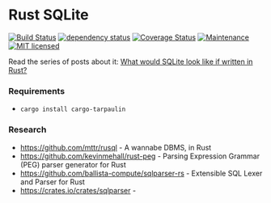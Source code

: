 Rust SQLite
===
[![Build Status](https://github.com/joaoh82/rust_sqlite/workflows/Rust/badge.svg)](https://github.com/joaoh82/rust_sqlite/actions)
[![dependency status](https://deps.rs/repo/github/joaoh82/rust_sqlite/status.svg)](https://deps.rs/repo/github/joaoh82/rust_sqlite)
[![Coverage Status](https://coveralls.io/repos/github/joaoh82/rust_sqlite/badge.svg?branch=main)](https://coveralls.io/github/joaoh82/rust_sqlite?branch=main)
[![Maintenance](https://img.shields.io/badge/maintenance-actively%20maintained-brightgreen.svg)](https://deps.rs/repo/github/joaoh82/rust_sqlite)
[![MIT licensed](https://img.shields.io/badge/license-MIT-blue.svg)](./LICENSE)


Read the series of posts about it:
[What would SQLite look like if written in Rust?](https://medium.com/the-polyglot-programmer/what-would-sqlite-would-look-like-if-written-in-rust-part-0-4fc192368984)

### Requirements
* `cargo install cargo-tarpaulin`

### Research
* https://github.com/mttr/rusql - A wannabe DBMS, in Rust
* https://github.com/kevinmehall/rust-peg - Parsing Expression Grammar (PEG) parser generator for Rust
* https://github.com/ballista-compute/sqlparser-rs - Extensible SQL Lexer and Parser for Rust
* https://crates.io/crates/sqlparser - 
